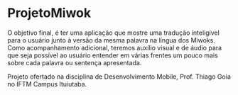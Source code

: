 # ProjetoMiwok
  O objetivo final, é ter uma aplicação que mostre uma tradução inteligível para o usuário junto à versão da mesma palavra na 
língua dos Miwoks.
  Como acompanhamento adicional, teremos auxílio visual e de áudio para que seja possível ao usuário entender em várias
frentes um pouco mais sobre cada palavra ou sentença apresentada.

  Projeto ofertado na disciplina de Desenvolvimento Mobile, Prof. Thiago Goia no IFTM Campus Ituiutaba.
